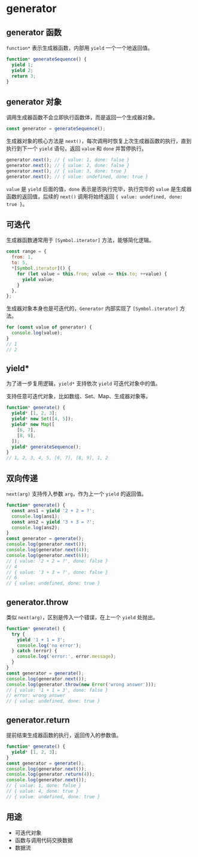 # generator

## generator 函数

`function*` 表示生成器函数，内部用 `yield` 一个一个地返回值。

```js
function* generateSequence() {
  yield 1;
  yield 2;
  return 3;
}
```

## generator 对象

调用生成器函数不会立即执行函数体，而是返回一个生成器对象。

```js
const generator = generateSequence();
```

生成器对象的核心方法是 `next()`，每次调用时恢复上次生成器函数的执行，直到执行到下一个 `yield` 语句，返回 `value` 和 `done` 并暂停执行。

```js
generator.next(); // { value: 1, done: false }
generator.next(); // { value: 2, done: false }
generator.next(); // { value: 3, done: true }
generator.next(); // { value: undefined, done: true }
```

`value` 是 `yield` 后面的值，`done` 表示是否执行完毕，执行完毕的 `value` 是生成器函数的返回值，后续的 `next()` 调用将始终返回 `{ value: undefined, done: true }`。

## 可迭代

生成器函数通常用于 `[Symbol.iterator]` 方法，能够简化逻辑。

```js
const range = {
  from: 1,
  to: 5,
  *[Symbol.iterator]() {
    for (let value = this.from; value <= this.to; ++value) {
      yield value;
    }
  },
};
```

生成器对象本身也是可迭代的，`Generator` 内部实现了 `[Symbol.iterator]` 方法。

```js
for (const value of generator) {
  console.log(value);
}
// 1
// 2
```

## yield\*

为了进一步复用逻辑，`yield*` 支持依次 `yield` 可迭代对象中的值。

支持任意可迭代对象，比如数组、Set、Map、生成器对象等。

```js
function* generate() {
  yield* [1, 2, 3];
  yield* new Set([4, 5]);
  yield* new Map([
    [6, 7],
    [8, 9],
  ]);
  yield* generateSequence();
}
// 1, 2, 3, 4, 5, [6, 7], [8, 9], 1, 2
```

## 双向传递

`next(arg)` 支持传入参数 `arg`，作为上一个 `yield` 的返回值。

```js
function* generate() {
  const ans1 = yield '2 + 2 = ?';
  console.log(ans1);
  const ans2 = yield '3 + 3 = ?';
  console.log(ans2);
}
const generator = generate();
console.log(generator.next());
console.log(generator.next(4));
console.log(generator.next(6));
// { value: '2 + 2 = ?', done: false }
// 4
// { value: '3 + 3 = ?', done: false }
// 6
// { value: undefined, done: true }
```

## generator.throw

类似 `next(arg)`，区别是传入一个错误，在上一个 `yield` 处抛出。

```js
function* generate() {
  try {
    yield '1 + 1 = 3';
    console.log('no error');
  } catch (error) {
    console.log('error:', error.message);
  }
}
const generator = generate();
console.log(generator.next());
console.log(generator.throw(new Error('wrong answer')));
// { value: '1 + 1 = 3', done: false }
// error: wrong answer
// { value: undefined, done: true }
```

## generator.return

提前结束生成器函数的执行，返回传入的参数值。

```js
function* generate() {
  yield* [1, 2, 3];
}
const generator = generate();
console.log(generator.next());
console.log(generator.return(4));
console.log(generator.next());
// { value: 1, done: false }
// { value: 4, done: true }
// { value: undefined, done: true }
```

## 用途

- 可迭代对象
- 函数与调用代码交换数据
- 数据流
